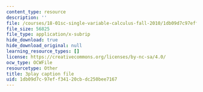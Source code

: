 ```yaml
---
content_type: resource
description: ''
file: /courses/18-01sc-single-variable-calculus-fall-2010/1db09d7c97eff34120cbdc250bee7167_R9a_NHXrBcg.srt
file_size: 56825
file_type: application/x-subrip
hide_download: true
hide_download_original: null
learning_resource_types: []
license: https://creativecommons.org/licenses/by-nc-sa/4.0/
ocw_type: OCWFile
resourcetype: Other
title: 3play caption file
uid: 1db09d7c-97ef-f341-20cb-dc250bee7167
---
```

